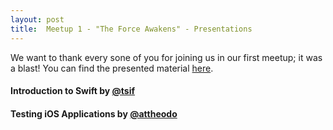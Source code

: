 ```yaml
---
layout: post
title:  Meetup 1 - "The Force Awakens" - Presentations
---
```

<script type="text/javascript">
  jQuery().ready(function() {
    var presentations = [
      {
        videoElement: '#video-1', videoSize: '460x407',
        slidesElement: '#slides-1', slidesSize: '460x407',
        jsonFile: '/public/assets/presentations/Meetup-1-Presentation-1.json',
        delay: 0
      },
      {
        videoElement: '#video-2', videoSize: '460x407',
        slidesElement: '#slides-2', slidesSize: '460x407',
        jsonFile: '/public/assets/presentations/Meetup-1-Presentation-2.json',
        delay: 2000
      },
    ];
    var presentationsApp = new PresentationsApp();
    presentationsApp.init(presentations);
  });
</script>

We want to thank every sone of you for joining us in our first meetup; it was a blast! You can find the presented material <a href="{{ page.url }}">here</a>.

<!--more-->

#### Introduction to Swift by [@tsif](https://twitter.com/sprimp)
<div class="clearfix">
  <div id="slides-1"></div>
  <div id="video-1"></div>
</div>

#### Testing iOS Applications by [@attheodo](https://twitter.com/attheodo)
<div class="clearfix">
  <div id="slides-2"></div>
  <div id="video-2"></div>
</div>

